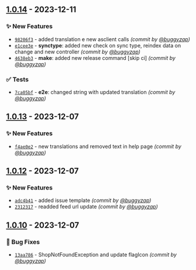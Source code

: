 
## [1.0.14] - 2023-12-11
### :sparkles: New Features
- [`98206f3`](https://github.com/accelasearch/prestashop-module/commit/98206f3d76599d7e165c92f560f1aea915210814) - added translation e new asclient calls *(commit by [@buggyzap](https://github.com/buggyzap))*
- [`e1cee3e`](https://github.com/accelasearch/prestashop-module/commit/e1cee3e4f00aaeb034c98e96f3d19acb5560fb83) - **synctype**: added new check on sync type, reindex data on change and new controller *(commit by [@buggyzap](https://github.com/buggyzap))*
- [`4638eb3`](https://github.com/accelasearch/prestashop-module/commit/4638eb3f214958c57d7e293e81e489ce97139b72) - **make**: added new release command [skip ci] *(commit by [@buggyzap](https://github.com/buggyzap))*

### :white_check_mark: Tests
- [`7ca05bf`](https://github.com/accelasearch/prestashop-module/commit/7ca05bf9f22e41bb19b311b1dbc74218bb011fa1) - **e2e**: changed string with updated translation *(commit by [@buggyzap](https://github.com/buggyzap))*


## [1.0.13] - 2023-12-07
### :sparkles: New Features
- [`f4ae0e2`](https://github.com/accelasearch/prestashop-module/commit/f4ae0e2cf729b336d87d85b706e5f6972aee4873) - new translations and removed text in help page *(commit by [@buggyzap](https://github.com/buggyzap))*


## [1.0.12] - 2023-12-07
### :sparkles: New Features
- [`adc4b41`](https://github.com/accelasearch/prestashop-module/commit/adc4b417e470149c347dba9359b146bbd459c9af) - added issue template *(commit by [@buggyzap](https://github.com/buggyzap))*
- [`2312317`](https://github.com/accelasearch/prestashop-module/commit/2312317110740a7a024ec58746cf47fbd1e1cdf2) - readded feed url update *(commit by [@buggyzap](https://github.com/buggyzap))*


## [1.0.10] - 2023-12-07
### :bug: Bug Fixes
- [`13aa786`](https://github.com/accelasearch/prestashop-module/commit/13aa786c5c8119c82cde4ecd2c6b1cac57f59503) - ShopNotFoundException and update flagIcon *(commit by [@buggyzap](https://github.com/buggyzap))*


[1.0.10]: https://github.com/accelasearch/prestashop-module/compare/1.0.9...1.0.10

[1.0.12]: https://github.com/accelasearch/prestashop-module/compare/1.0.11...1.0.12
[1.0.13]: https://github.com/accelasearch/prestashop-module/compare/1.0.12...1.0.13
[1.0.14]: https://github.com/accelasearch/prestashop-module/compare/1.0.13...1.0.14